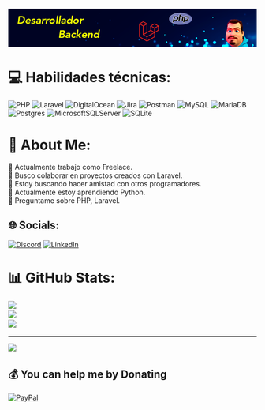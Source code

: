 ![github-readme-profile](https://github.com/nicotc/nicotc/blob/main/img/banner.png?raw=true)

# 💻 Habilidades técnicas:
![PHP](https://img.shields.io/badge/php-%23777BB4.svg?style=for-the-badge&logo=php&logoColor=white) ![Laravel](https://img.shields.io/badge/laravel-%23FF2D20.svg?style=for-the-badge&logo=laravel&logoColor=white) ![DigitalOcean](https://img.shields.io/badge/DigitalOcean-%230167ff.svg?style=for-the-badge&logo=digitalOcean&logoColor=white) ![Jira](https://img.shields.io/badge/jira-%230A0FFF.svg?style=for-the-badge&logo=jira&logoColor=white) ![Postman](https://img.shields.io/badge/Postman-FF6C37?style=for-the-badge&logo=postman&logoColor=white) ![MySQL](https://img.shields.io/badge/mysql-%2300f.svg?style=for-the-badge&logo=mysql&logoColor=white) ![MariaDB](https://img.shields.io/badge/MariaDB-003545?style=for-the-badge&logo=mariadb&logoColor=white) ![Postgres](https://img.shields.io/badge/postgres-%23316192.svg?style=for-the-badge&logo=postgresql&logoColor=white) ![MicrosoftSQLServer](https://img.shields.io/badge/Microsoft%20SQL%20Sever-CC2927?style=for-the-badge&logo=microsoft%20sql%20server&logoColor=white) ![SQLite](https://img.shields.io/badge/sqlite-%2307405e.svg?style=for-the-badge&logo=sqlite&logoColor=white)

# 💫 About Me:
🔭 Actualmente trabajo como Freelace.<br>
👯 Busco colaborar en proyectos creados con Laravel.<br>
🤝 Estoy buscando hacer amistad con otros programadores.<br>
🌱 Actualmente estoy aprendiendo Python.<br>
💬 Preguntame sobre PHP, Laravel.


## 🌐 Socials:
[![Discord](https://img.shields.io/badge/Discord-%237289DA.svg?logo=discord&logoColor=white)](https://discord.gg/3365) 
[![LinkedIn](https://img.shields.io/badge/LinkedIn-%230077B5.svg?logo=linkedin&logoColor=white)](https://linkedin.com/in/https://www.linkedin.com/in/nicolas-testagrossa/) 


# 📊 GitHub Stats:
![](https://github-readme-stats.vercel.app/api?username=nicotc&theme=dark&hide_border=false&include_all_commits=false&count_private=true)<br/>
![](https://github-readme-streak-stats.herokuapp.com/?user=nicotc&theme=dark&hide_border=false)<br/>
![](https://github-readme-stats.vercel.app/api/top-langs/?username=nicotc&theme=dark&hide_border=false&include_all_commits=false&count_private=true&layout=compact)






---
[![](https://visitcount.itsvg.in/api?id=nicotc&icon=0&color=0)](https://visitcount.itsvg.in)

  ## 💰 You can help me by Donating
  [![PayPal](https://img.shields.io/badge/PayPal-00457C?style=for-the-badge&logo=paypal&logoColor=white)](https://paypal.me/NicolasTestagrossa) 

  
<!-- Proudly created with GPRM ( https://gprm.itsvg.in ) -->
